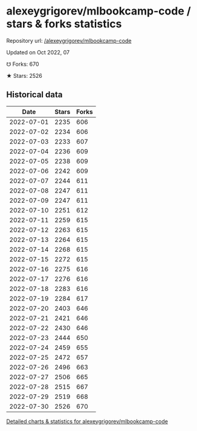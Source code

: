 # alexeygrigorev/mlbookcamp-code / stars & forks statistics

Repository url: [/alexeygrigorev/mlbookcamp-code](https://github.com/alexeygrigorev/mlbookcamp-code)

Updated on Oct 2022, 07

☋ Forks: 670

★ Stars: 2526

## Historical data
| Date | Stars | Forks |
|------|-------|-------|
| 2022-07-01 | 2235 | 606 | 
| 2022-07-02 | 2234 | 606 | 
| 2022-07-03 | 2233 | 607 | 
| 2022-07-04 | 2236 | 609 | 
| 2022-07-05 | 2238 | 609 | 
| 2022-07-06 | 2242 | 609 | 
| 2022-07-07 | 2244 | 611 | 
| 2022-07-08 | 2247 | 611 | 
| 2022-07-09 | 2247 | 611 | 
| 2022-07-10 | 2251 | 612 | 
| 2022-07-11 | 2259 | 615 | 
| 2022-07-12 | 2263 | 615 | 
| 2022-07-13 | 2264 | 615 | 
| 2022-07-14 | 2268 | 615 | 
| 2022-07-15 | 2272 | 615 | 
| 2022-07-16 | 2275 | 616 | 
| 2022-07-17 | 2276 | 616 | 
| 2022-07-18 | 2283 | 616 | 
| 2022-07-19 | 2284 | 617 | 
| 2022-07-20 | 2403 | 646 | 
| 2022-07-21 | 2421 | 646 | 
| 2022-07-22 | 2430 | 646 | 
| 2022-07-23 | 2444 | 650 | 
| 2022-07-24 | 2459 | 655 | 
| 2022-07-25 | 2472 | 657 | 
| 2022-07-26 | 2496 | 663 | 
| 2022-07-27 | 2506 | 665 | 
| 2022-07-28 | 2515 | 667 | 
| 2022-07-29 | 2519 | 668 | 
| 2022-07-30 | 2526 | 670 | 


[Detailed charts & statistics for alexeygrigorev/mlbookcamp-code](https://reviewgithub.com/rep/alexeygrigorev/mlbookcamp-code)
